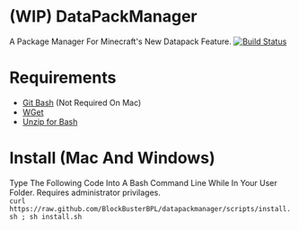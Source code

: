 # (WIP) DataPackManager
A Package Manager For Minecraft's New Datapack Feature.
[![Build Status](https://travis-ci.org/BlockBusterBPL/datapackmanager.svg?branch=master)](https://travis-ci.org/BlockBusterBPL/datapackmanager)
# Requirements
 * [Git Bash]() (Not Required On Mac)
 * [WGet]()
 * [Unzip for Bash]() 
 
# Install (Mac And Windows)
 Type The Following Code Into A Bash Command Line While In Your User Folder. Requires administrator privilages.  
 ```curl https://raw.github.com/BlockBusterBPL/datapackmanager/scripts/install.sh ; sh install.sh```
